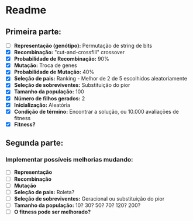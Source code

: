# Readme

## Primeira parte:
- [ ] **Representação (genótipo):** Permutação de string de bits
- [x] **Recombinação:** "cut-and-crossfill" crossover
- [x] **Probabilidade de Recombinação:** 90%
- [x] **Mutação:** Troca de genes
- [x] **Probabilidade de Mutação:** 40%
- [x] **Seleção de pais:** Ranking - Melhor de 2 de 5 escolhidos aleatoriamente
- [x] **Seleção de sobreviventes:** Substituição do pior
- [x] **Tamanho da população:** 100
- [x] **Número de filhos gerados:** 2
- [x] **Inicialização:** Aleatória
- [X] **Condição de término:** Encontrar a solução, ou 10.000 avaliações de fitness
- [x] **Fitness?**

## Segunda parte:
### Implementar possíveis melhorias mudando:
  - [ ] **Representação**
  - [ ] **Recombinação**
  - [ ] **Mutação**
  - [ ] **Seleção de pais:** Roleta?
  - [ ] **Seleção de sobreviventes:** Geracional ou substituição do pior
  - [ ] **Tamanho da população:** 10? 30? 50? 70? 120? 200?
  - [ ] **O fitness pode ser melhorado?**
